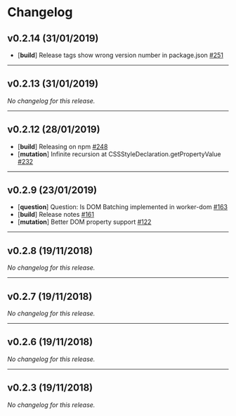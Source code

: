 # Changelog

## v0.2.14 (31/01/2019)
- [**build**] Release tags show wrong version number in package.json [#251](https://github.com/ampproject/worker-dom/issues/251)

---

## v0.2.13 (31/01/2019)
*No changelog for this release.*

---

## v0.2.12 (28/01/2019)
- [**build**] Releasing on npm [#248](https://github.com/ampproject/worker-dom/issues/248)
- [**mutation**] Infinite recursion at CSSStyleDeclaration.getPropertyValue [#232](https://github.com/ampproject/worker-dom/issues/232)

---

## v0.2.9 (23/01/2019)
- [**question**] Question: Is DOM Batching implemented in worker-dom [#163](https://github.com/ampproject/worker-dom/issues/163)
- [**build**] Release notes [#161](https://github.com/ampproject/worker-dom/issues/161)
- [**mutation**] Better DOM property support [#122](https://github.com/ampproject/worker-dom/issues/122)

---

## v0.2.8 (19/11/2018)
*No changelog for this release.*

---

## v0.2.7 (19/11/2018)
*No changelog for this release.*

---

## v0.2.6 (19/11/2018)
*No changelog for this release.*

---

## v0.2.3 (19/11/2018)
*No changelog for this release.*
